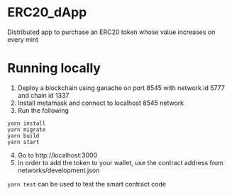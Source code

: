 # ERC20_dApp
Distributed app to purchase an ERC20 token whose value increases on every mint

# Running locally
1) Deploy a blockchain using ganache on port 8545 with network id 5777 and chain id 1337
2) Install metamask and connect to localhost 8545 network
3) Run the following
```shell
yarn install
yarn migrate
yarn build
yarn start
```
4) Go to http://localhost:3000
5) In order to add the token to your wallet, use the contract address from networks/development.json

<code>yarn test</code> can be used to test the smart contract code
